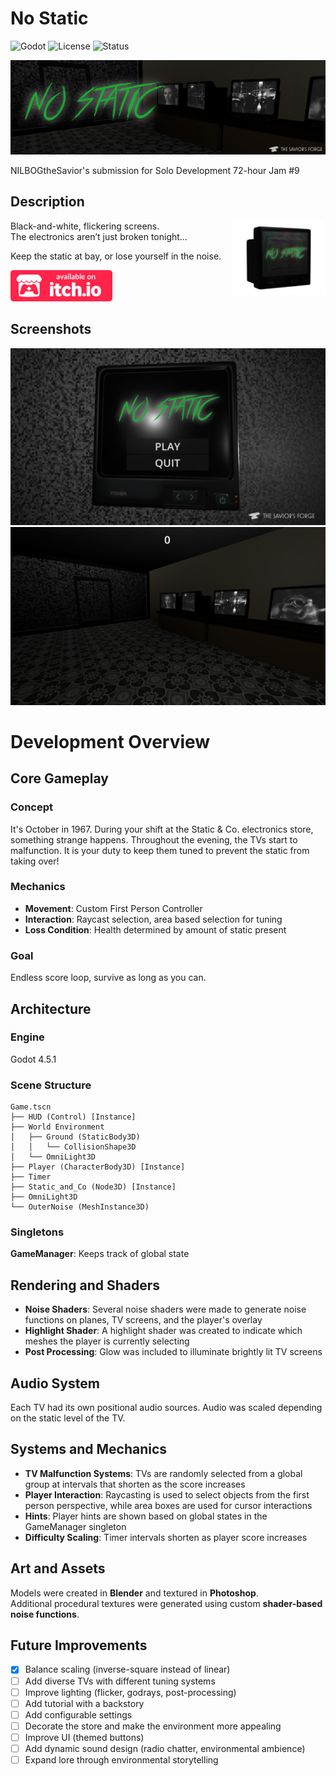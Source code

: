 # No Static

![Godot](https://img.shields.io/badge/Engine-Godot_4.5.1-blue?logo=godot-engine)
![License](https://img.shields.io/badge/License-MIT-green)
![Status](https://img.shields.io/badge/Status-Game_Jam_Prototype-orange)

![Banner](docs/banner.png)

NILBOGtheSavior's submission for Solo Development 72-hour Jam #9

## Description

<img style="float: right; width: 150px; margin: auto; display: inline-block;" src="docs/icon.png">

Black-and-white, flickering screens.  
The electronics aren’t just broken tonight…  

Keep the static at bay, or lose yourself in the noise.

[<img height=50px src="docs/itch-badge.svg">](https://nilbogthesavior.itch.io/no-static)

## Screenshots

![Main menu](docs/main_menu.png "Main Menu")
![Gameplay](docs/gameplay.png "Gameplay")

# Development Overview

## Core Gameplay

### Concept

It's October in 1967. During your shift at the Static & Co. electronics store, something strange happens. Throughout the evening, the TVs start to malfunction. It is your duty to keep them tuned to prevent the static from taking over!

### Mechanics

- **Movement**: Custom First Person Controller  
- **Interaction**: Raycast selection, area based selection for tuning  
- **Loss Condition**: Health determined by amount of static present

### Goal

Endless score loop, survive as long as you can.

## Architecture

### Engine

Godot 4.5.1

### Scene Structure

```
Game.tscn
├── HUD (Control) [Instance]
├── World Environment
│   ├── Ground (StaticBody3D)
│   │   └── CollisionShape3D
│   └── OmniLight3D
├── Player (CharacterBody3D) [Instance]
├── Timer
├── Static_and_Co (Node3D) [Instance]
├── OmniLight3D
└── OuterNoise (MeshInstance3D)
```

### Singletons

**GameManager**: Keeps track of global state

## Rendering and Shaders

- **Noise Shaders**: Several noise shaders were made to generate noise functions on planes, TV screens, and the player's overlay
- **Highlight Shader**: A highlight shader was created to indicate which meshes the player is currently selecting
- **Post Processing**: Glow was included to illuminate brightly lit TV screens

## Audio System

Each TV had its own positional audio sources. Audio was scaled depending on the static level of the TV.

## Systems and Mechanics

- **TV Malfunction Systems**: TVs are randomly selected from a global group at intervals that shorten as the score increases
- **Player Interaction**: Raycasting is used to select objects from the first person perspective, while area boxes are used for cursor interactions
- **Hints**: Player hints are shown based on global states in the GameManager singleton
- **Difficulty Scaling**: Timer intervals shorten as player score increases

## Art and Assets

Models were created in **Blender** and textured in **Photoshop**.  
Additional procedural textures were generated using custom **shader-based noise functions**.

## Future Improvements

- [X] Balance scaling (inverse-square instead of linear)
- [ ] Add diverse TVs with different tuning systems
- [ ] Improve lighting (flicker, godrays, post-processing)
- [ ] Add tutorial with a backstory
- [ ] Add configurable settings
- [ ] Decorate the store and make the environment more appealing
- [ ] Improve UI (themed buttons)
- [ ] Add dynamic sound design (radio chatter, environmental ambience)
- [ ] Expand lore through environmental storytelling
